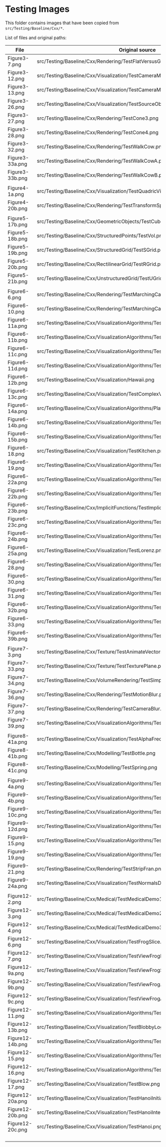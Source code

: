 # Testing Images

This folder contains images that have been copied from `src/Testing/Baseline/Cxx/*`.

List of files and original paths:

| File | Original source |
| ---- | --------------- |
| Figure3-7.png | src/Testing/Baseline/Cxx/Rendering/TestFlatVersusGouraud.png |
| Figure3-12.png | src/Testing/Baseline/Cxx/Visualization/TestCameraModel1.png |
| Figure3-13.png | src/Testing/Baseline/Cxx/Visualization/TestCameraModel2.png |
| Figure3-26.png | src/Testing/Baseline/Cxx/Visualization/TestSourceObjectsDemo.png |
| Figure3-27.png | src/Testing/Baseline/Cxx/Rendering/TestCone3.png |
| Figure3-28.png | src/Testing/Baseline/Cxx/Rendering/TestCone4.png |
| Figure3-32.png | src/Testing/Baseline/Cxx/Rendering/TestWalkCow.png |
| Figure3-33a.png | src/Testing/Baseline/Cxx/Rendering/TestWalkCowA.png |
| Figure3-33b.png | src/Testing/Baseline/Cxx/Rendering/TestWalkCowB.png |
| | |
| Figure4-1a.png | src/Testing/Baseline/Cxx/Visualization/TestQuadricVisualization.png |
| Figure4-20b.png | src/Testing/Baseline/Cxx/Rendering/TestTransformSphere.png |
| | |
| Figure5-17b.png | src/Testing/Baseline/Cxx/GeometricObjects/TestCube.png |
| Figure5-18b.png | src/Testing/Baseline/Cxx/StructuredPoints/TestVol.png |
| Figure5-19b.png | src/Testing/Baseline/Cxx/StructuredGrid/TestSGrid.png |
| Figure5-20b.png | src/Testing/Baseline/Cxx/RectilinearGrid/TestRGrid.png |
| Figure5-21b.png | src/Testing/Baseline/Cxx/UnstructuredGrid/TestUGrid.png |
| | |
| Figure6-6.png | src/Testing/Baseline/Cxx/Rendering/TestMarchingCasesA.png |
| Figure6-10.png | src/Testing/Baseline/Cxx/Rendering/TestMarchingCasesB.png |
| Figure6-11a.png | src/Testing/Baseline/Cxx/VisualizationAlgorithms/TestHeadSlice.png |
| Figure6-11b.png | src/Testing/Baseline/Cxx/VisualizationAlgorithms/TestHeadBone.png |
| Figure6-11c.png | src/Testing/Baseline/Cxx/VisualizationAlgorithms/TestCombustorIsosurface.png |
| Figure6-11d.png | src/Testing/Baseline/Cxx/VisualizationAlgorithms/TestIronIsoSurface.png |
| Figure6-12b.png | src/Testing/Baseline/Cxx/Visualization/Hawaii.png |
| Figure6-13c.png | src/Testing/Baseline/Cxx/Visualization/TestComplexV.png |
| Figure6-14a.png | src/Testing/Baseline/Cxx/VisualizationAlgorithms/PlateVibration.png |
| Figure6-14b.png | src/Testing/Baseline/Cxx/VisualizationAlgorithms/TestVelocityProfile.png |
| Figure6-15b.png | src/Testing/Baseline/Cxx/VisualizationAlgorithms/TestDisplacementPlot.png |
| Figure6-18.png | src/Testing/Baseline/Cxx/Visualization/TestKitchen.png |
| Figure6-19.png | src/Testing/Baseline/Cxx/VisualizationAlgorithms/TestBluntStreamlines.png |
| Figure6-22a.png | src/Testing/Baseline/Cxx/VisualizationAlgorithms/TestTensorAxes.png |
| Figure6-22b.png | src/Testing/Baseline/Cxx/VisualizationAlgorithms/TestTensorEllipsoids.png |
| Figure6-23b.png | src/Testing/Baseline/Cxx/ImplicitFunctions/TestImplicitSphere.png |
| Figure6-23c.png | src/Testing/Baseline/Cxx/VisualizationAlgorithms/TestIceCream.png |
| Figure6-24b.png | src/Testing/Baseline/Cxx/VisualizationAlgorithms/TestExtractData.png |
| Figure6-25a.png | src/Testing/Baseline/Cxx/Visualization/TestLorenz.png |
| Figure6-28.png | src/Testing/Baseline/Cxx/VisualizationAlgorithms/TestHello.png |
| Figure6-30.png | src/Testing/Baseline/Cxx/VisualizationAlgorithms/TestSpikeFran.png |
| Figure6-31.png | src/Testing/Baseline/Cxx/VisualizationAlgorithms/TestCutStructuredGrid.png |
| Figure6-32b.png | src/Testing/Baseline/Cxx/VisualizationAlgorithms/TestCutStructuredGrid.png |
| Figure6-33.png | src/Testing/Baseline/Cxx/VisualizationAlgorithms/TestCutWithScalars.png |
| Figure6-39b.png | src/Testing/Baseline/Cxx/VisualizationAlgorithms/TestContourQuadric.png |
| | |
| Figure7-3.png | src/Testing/Baseline/Cxx/Texture/TestAnimateVectors.png |
| Figure7-33.png | src/Testing/Baseline/Cxx/Texture/TestTexturePlane.png |
| Figure7-34.png | src/Testing/Baseline/Cxx/VolumeRendering/TestSimpleRayCast.png |
| Figure7-36.png | src/Testing/Baseline/Cxx/Rendering/TestMotionBlur.png |
| Figure7-37.png | src/Testing/Baseline/Cxx/Rendering/TestCameraBlur.png |
| Figure7-39.png | src/Testing/Baseline/Cxx/VisualizationAlgorithms/TestStreamlinesWithLineWidget.png |
| | |
| Figure8-41a.png | src/Testing/Baseline/Cxx/Visualization/TestAlphaFrequency.png |
| Figure8-41b.png | src/Testing/Baseline/Cxx/Modelling/TestBottle.png |
| Figure8-41c.png | src/Testing/Baseline/Cxx/Modelling/TestSpring.png |
| | |
| Figure9-4a.png | src/Testing/Baseline/Cxx/VisualizationAlgorithms/TestExponentialCosine.png |
| Figure9-4b.png | src/Testing/Baseline/Cxx/VisualizationAlgorithms/TestWarpCombustor.png |
| Figure9-10c.png | src/Testing/Baseline/Cxx/VisualizationAlgorithms/TestCreateBFont.png |
| Figure9-12d.png | src/Testing/Baseline/Cxx/VisualizationAlgorithms/TestOfficeTube.png |
| Figure9-15.png | src/Testing/Baseline/Cxx/VisualizationAlgorithms/TestHyperStreamline.png |
| Figure9-19.png | src/Testing/Baseline/Cxx/VisualizationAlgorithms/TestProbeCombustor.png |
| Figure9-21.png | src/Testing/Baseline/Cxx/Rendering/TestStripFran.png |
| Figure9-24a.png | src/Testing/Baseline/Cxx/Visualization/TestNormalsDemo.png |
| | |
| Figure12-2.png | src/Testing/Baseline/Cxx/Medical/TestMedicalDemo1.png |
| Figure12-3.png | src/Testing/Baseline/Cxx/Medical/TestMedicalDemo2.png |
| Figure12-4.png | src/Testing/Baseline/Cxx/Medical/TestMedicalDemo3.png |
| Figure12-6.png | src/Testing/Baseline/Cxx/Visualization/TestFrogSlice.png |
| Figure12-7.png | src/Testing/Baseline/Cxx/Visualization/TestViewFrogBoth.png |
| Figure12-9a.png | src/Testing/Baseline/Cxx/Visualization/TestViewFrogSkinAndTissue.png |
| Figure12-9b.png | src/Testing/Baseline/Cxx/Visualization/TestViewFrog.png |
| Figure12-9c.png | src/Testing/Baseline/Cxx/Visualization/TestViewFrogA.png |
| Figure12-11.png | src/Testing/Baseline/Cxx/VisualizationAlgorithms/TestStocks.png |
| Figure12-13b.png | src/Testing/Baseline/Cxx/Visualization/TestBlobbyLogo.png |
| Figure12-14b.png | src/Testing/Baseline/Cxx/VisualizationAlgorithms/TestLOxGrid.png |
| Figure12-15.png | src/Testing/Baseline/Cxx/VisualizationAlgorithms/TestLOxSeeds.png |
| Figure12-16.png | src/Testing/Baseline/Cxx/VisualizationAlgorithms/TestLOx.png |
| Figure12-17.png | src/Testing/Baseline/Cxx/Visualization/TestBlow.png |
| Figure12-20a.png | src/Testing/Baseline/Cxx/Visualization/TestHanoiInitial.png |
| Figure12-20b.png | src/Testing/Baseline/Cxx/Visualization/TestHanoiIntermediate.png |
| Figure12-20c.png | src/Testing/Baseline/Cxx/Visualization/TestHanoi.png |
| | |
| | |
| | |
| | |

